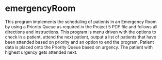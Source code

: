 # emergencyRoom
This program implements the scheduling of patients in an Emergency     Room by using a Priority Queue as required in the Project 5 PDF file and follows     all directions and instructions. This program is menu driven with the options     to check in a patient, attend the next patient, output a list of patients that     have been attended based on priority and an option to end the program. Patient     data is placed onto the Priority Queue based on urgency. The patient with highest     urgency gets attended next.
